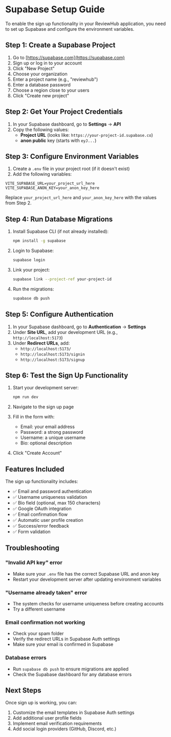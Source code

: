 # Supabase Setup Guide

To enable the sign up functionality in your ReviewHub application, you need to set up Supabase and configure the environment variables.

## Step 1: Create a Supabase Project

1. Go to [https://supabase.com](https://supabase.com)
2. Sign up or log in to your account
3. Click "New Project"
4. Choose your organization
5. Enter a project name (e.g., "reviewhub")
6. Enter a database password
7. Choose a region close to your users
8. Click "Create new project"

## Step 2: Get Your Project Credentials

1. In your Supabase dashboard, go to **Settings** → **API**
2. Copy the following values:
   - **Project URL** (looks like: `https://your-project-id.supabase.co`)
   - **anon public** key (starts with `eyJ...`)

## Step 3: Configure Environment Variables

1. Create a `.env` file in your project root (if it doesn't exist)
2. Add the following variables:

```env
VITE_SUPABASE_URL=your_project_url_here
VITE_SUPABASE_ANON_KEY=your_anon_key_here
```

Replace `your_project_url_here` and `your_anon_key_here` with the values from Step 2.

## Step 4: Run Database Migrations

1. Install Supabase CLI (if not already installed):
   ```bash
   npm install -g supabase
   ```

2. Login to Supabase:
   ```bash
   supabase login
   ```

3. Link your project:
   ```bash
   supabase link --project-ref your-project-id
   ```

4. Run the migrations:
   ```bash
   supabase db push
   ```

## Step 5: Configure Authentication

1. In your Supabase dashboard, go to **Authentication** → **Settings**
2. Under **Site URL**, add your development URL (e.g., `http://localhost:5173`)
3. Under **Redirect URLs**, add:
   - `http://localhost:5173/`
   - `http://localhost:5173/signin`
   - `http://localhost:5173/signup`

## Step 6: Test the Sign Up Functionality

1. Start your development server:
   ```bash
   npm run dev
   ```

2. Navigate to the sign up page
3. Fill in the form with:
   - Email: your email address
   - Password: a strong password
   - Username: a unique username
   - Bio: optional description

4. Click "Create Account"

## Features Included

The sign up functionality includes:

- ✅ Email and password authentication
- ✅ Username uniqueness validation
- ✅ Bio field (optional, max 150 characters)
- ✅ Google OAuth integration
- ✅ Email confirmation flow
- ✅ Automatic user profile creation
- ✅ Success/error feedback
- ✅ Form validation

## Troubleshooting

### "Invalid API key" error
- Make sure your `.env` file has the correct Supabase URL and anon key
- Restart your development server after updating environment variables

### "Username already taken" error
- The system checks for username uniqueness before creating accounts
- Try a different username

### Email confirmation not working
- Check your spam folder
- Verify the redirect URLs in Supabase Auth settings
- Make sure your email is confirmed in Supabase

### Database errors
- Run `supabase db push` to ensure migrations are applied
- Check the Supabase dashboard for any database errors

## Next Steps

Once sign up is working, you can:
1. Customize the email templates in Supabase Auth settings
2. Add additional user profile fields
3. Implement email verification requirements
4. Add social login providers (GitHub, Discord, etc.)
